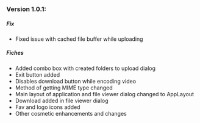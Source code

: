 ### Version 1.0.1:  
##### Fix
- Fixed issue with cached file buffer while uploading
##### Fiches
- Added combo box with created folders to upload dialog
- Exit button added
- Disables download button while encoding video
- Method of getting MIME type changed
- Main layout of application and file viewer dialog changed to AppLayout
- Download added in file viewer dialog
- Fav and logo icons added
- Other cosmetic enhancements and changes